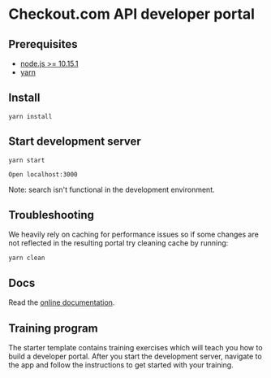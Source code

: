 # Checkout.com API developer portal

## Prerequisites

- [node.js >= 10.15.1](https://nodejs.org/en/)
- [yarn](https://yarnpkg.com/en/)

## Install

    yarn install

## Start development server

    yarn start

    Open localhost:3000

Note: search isn't functional in the development environment.

## Troubleshooting

We heavily rely on caching for performance issues so if some changes are not reflected in the resulting portal try cleaning cache by running:

    yarn clean

## Docs

Read the [online documentation](https://redoc.ly/docs/developer-portal/introduction/).

## Training program

The starter template contains training exercises which will teach you how to build a developer portal.
After you start the development server, navigate to the app and follow the instructions to get started with your training.
